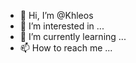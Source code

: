 - 👋 Hi, I’m @Khleos
- 👀 I’m interested in ...
- 🌱 I’m currently learning ...
- 📫 How to reach me ...

<!---
Khleos/Khleos is a ✨ special ✨ repository because its `README.md` (this file) appears on your GitHub profile.
You can click the Preview link to take a look at your changes.
--->
